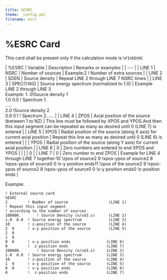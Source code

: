 ```yaml
---
title: %ESRC
theme: _config.yml
filename: esrc
---
```


# %ESRC Card

This card shall be present only if the calculation mode is `%FIXEDSRC`

| %ESRC | Variable | Description | Remarks or examples |
| --- |
| LINE 1 | NSRC | Number of sources | Example:2 ! Number of extra sources |
| LINE 2 | SDEN | Source density | Repeat LINE 2 through LINE 7 NSRC times |
| LINE 3 | SPEC(1:NG) | Source energy spectrum (normalized to 1.0) | Example LINE 2 through LINE 3<br>Example: 1. 0!Source density 1<br>1.0 0.0 ! Spectrum 1.<br>.....<br>2.0 !Source density 2<br>0.9 0.1 ! Spectrum 2......  |
| LINE 4 | ZPOS | Axial position of the source (between 1 to NZ) | This line must be followed by XPOS and YPOS.And then this input segment can be repeated as many as desired until 0 (LINE 7) is entered |
| LINE 5 | XPOS | Radial position of the source (along X axis) for current axial position | Repeat this line as many as desired until 0 (LINE 6) is entered |
|   | YPOS | Radial position of the source (along Y axis) for current axial position |
| LINE 6 | 0 | Zero numbers are entered to end XPOS and YPOS |   |
|   | 0 |
| LINE 7 | 0 | Zero number to end ZPOS | Example for LINE 4 through LINE 7 together:10   !zpos of source2  9 !xpos-ypos of source2  8 !xpos-ypos of source0  0 !x-y position ends11   !zpos of the source2  9 !xpos-ypos of source2  8 !xpos-ypos of source0  0 !x-y position ends0    !z-position ends |

Example:
```
! External source card
%ESRC
2         ! Number of source                  (LINE 1)
! Repeat this input segment
! according to the number of sources
100000.       ! Source Density (n/cm3.s)      (LINE 2)
1.0  0.0  ! Source energy spectrum            (LINE 3)
10        ! z-position of the source          (LINE 4)
2  9      ! x-y position of the source        (LINE 5)
2  8
1  8
0  0      ! x-y position ends                (LINE 6)
0         !  z-position ends                 (LINE 7)
200000.       ! Source Density (n/cm3.s)     (LINE 2)
1.0  0.0  ! Source energy spectrum           (LINE 3)
10        ! z-position of the source         (LINE 4)
1  9      ! x-y position of the source       (LINE 5)
0  0      ! x-y position ends                (LINE 6)
0         !  z-position ends                 (LINE 7)
```
